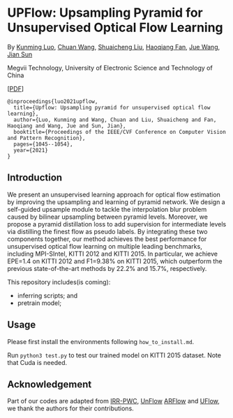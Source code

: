 # UPFlow: Upsampling Pyramid for Unsupervised Optical Flow Learning

By [Kunming Luo](https://coolbeam.github.io/), [Chuan Wang](http://wangchuan.github.io/index.html), [Shuaicheng Liu](http://www.liushuaicheng.org/), [Haoqiang Fan](https://scholar.google.com.hk/citations?hl=zh-CN&user=bzzBut4AAAAJ), [Jue Wang](http://www.juew.org/), [Jian Sun](https://scholar.google.com.hk/citations?hl=zh-CN&user=ALVSZAYAAAAJ)

Megvii Technology, University of Electronic Science and Technology of China

[[PDF](https://openaccess.thecvf.com/content/CVPR2021/papers/Luo_UPFlow_Upsampling_Pyramid_for_Unsupervised_Optical_Flow_Learning_CVPR_2021_paper.pdf)]

    @inproceedings{luo2021upflow,
      title={Upflow: Upsampling pyramid for unsupervised optical flow learning},
      author={Luo, Kunming and Wang, Chuan and Liu, Shuaicheng and Fan, Haoqiang and Wang, Jue and Sun, Jian},
      booktitle={Proceedings of the IEEE/CVF Conference on Computer Vision and Pattern Recognition},
      pages={1045--1054},
      year={2021}
    }

## Introduction
We present an unsupervised learning approach for optical flow estimation by improving the upsampling and learning of pyramid network. We design a self-guided upsample module to tackle the interpolation blur problem caused by bilinear upsampling between pyramid levels. Moreover, we propose a pyramid distillation loss to add supervision for intermediate levels via distilling the finest flow as pseudo labels. By integrating these two components together, our method achieves the best performance for unsupervised optical flow learning on multiple leading benchmarks, including MPI-SIntel, KITTI 2012 and KITTI 2015. In particular, we achieve EPE=1.4 on KITTI 2012 and F1=9.38% on KITTI 2015, which outperform the previous state-of-the-art methods by 22.2% and 15.7%, respectively.

This repository includes(is coming):

- inferring scripts; and 
- pretrain model; 

## Usage

Please first install the environments following `how_to_install.md`.

Run `python3 test.py` to test our trained model on KITTI 2015 dataset. Note that Cuda is needed.
    
## Acknowledgement
Part of our codes are adapted from [IRR-PWC](https://github.com/visinf/irr), [UnFlow](https://github.com/simonmeister/UnFlow) [ARFlow](https://github.com/lliuz/ARFlow) and [UFlow](https://github.com/google-research/google-research/tree/master/uflow), we thank the authors for their contributions.
